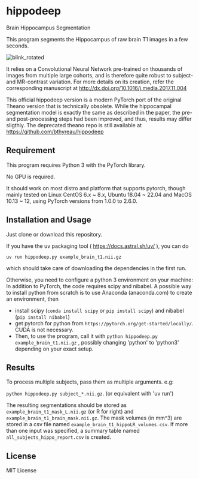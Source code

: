 # hippodeep
Brain Hippocampus Segmentation

This program segments the Hippocampus of raw brain T1 images in a few seconds.

![blink_rotated](https://user-images.githubusercontent.com/590921/75311442-1a705a00-589a-11ea-9cb6-d889fb226516.gif)

It relies on a Convolutional Neural Network pre-trained on thousands of images from multiple large cohorts, and is therefore quite robust to subject- and MR-contrast variation.
For more details on its creation, refer the corresponding manuscript at http://dx.doi.org/10.1016/j.media.2017.11.004

This official hippodeep version is a modern PyTorch port of the original Theano version that is technically obsolete. While the hippocampal segmentation model is exactly the same as described in the paper, the pre- and post-processing steps had been improved, and thus, results may differ sligthly. The deprecated theano repo is still available at https://github.com/bthyreau/hippodeep


## Requirement

This program requires Python 3 with the PyTorch library.

No GPU is required.

It should work on most distro and platform that supports pytorch, though mainly tested on Linux CentOS 6.x ~ 8.x, Ubuntu 18.04 ~ 22.04 and MacOS 10.13 ~ 12, using PyTorch versions from 1.0.0 to 2.6.0. 

## Installation and Usage

Just clone or download this repository.

If you have the uv packaging tool ( https://docs.astral.sh/uv/ ), you can do 

`uv run hippodeep.py example_brain_t1.nii.gz`

which should take care of downloading the dependencies in the first run. 

Otherwise, you need to configure a python 3 environment on your machine: In addition to PyTorch, the code requires scipy and nibabel. A possible way to install python from scratch is to use Anaconda (anaconda.com) to create an environment, then
 - install scipy (`conda install scipy` or `pip install scipy`) and  nibabel (`pip install nibabel`)
 - get pytorch for python from `https://pytorch.org/get-started/locally/`. CUDA is not necessary.
 - Then, to use the program, call it with `python hippodeep.py example_brain_t1.nii.gz` , possibly changing 'python' to 'python3' depending on your exact setup.

## Results

To process multiple subjects, pass them as multiple arguments. e.g:

`python hippodeep.py subject_*.nii.gz`. (or equivalent with 'uv run')

The resulting segmentations should be stored as `example_brain_t1_mask_L.nii.gz` (or R for right) and `example_brain_t1_brain_mask.nii.gz`.  The mask volumes (in mm^3) are stored in a csv file named `example_brain_t1_hippoLR_volumes.csv`.  If more than one input was specified, a summary table named `all_subjects_hippo_report.csv` is created.

## License
MIT License
